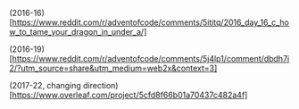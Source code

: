 (2016-16)[https://www.reddit.com/r/adventofcode/comments/5ititq/2016_day_16_c_how_to_tame_your_dragon_in_under_a/]

(2016-19)[https://www.reddit.com/r/adventofcode/comments/5j4lp1/comment/dbdh7i2/?utm_source=share&utm_medium=web2x&context=3]

(2017-22, changing direction)[https://www.overleaf.com/project/5cfd8f66b01a70437c482a4f]